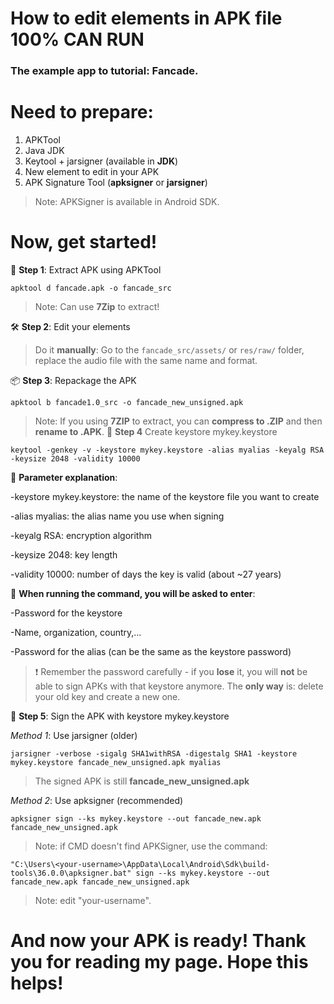 # How to edit elements in APK file 100% CAN RUN
### The example app to tutorial: Fancade.
# Need to prepare:
1. APKTool
2. Java JDK
3. Keytool + jarsigner (available in **JDK**)
4. New element to edit in your APK
5. APK Signature Tool (**apksigner** or **jarsigner**)
> Note: APKSigner is available in Android SDK.
# Now, get started!
🧩 **Step 1**: Extract APK using APKTool


``` 
apktool d fancade.apk -o fancade_src
 ```


> Note: Can use **7Zip** to extract!


🛠 **Step 2**: Edit your elements


> Do it **manually**: Go to the `fancade_src/assets/` or `res/raw/` folder, replace the audio file with the same name and format.


📦 **Step 3**: Repackage the APK


```
apktool b fancade1.0_src -o fancade_new_unsigned.apk
```


> Note: If you using **7ZIP** to extract, you can **compress to .ZIP** and then **rename to .APK**.
🔐 **Step 4** Create keystore mykey.keystore


``` 
keytool -genkey -v -keystore mykey.keystore -alias myalias -keyalg RSA -keysize 2048 -validity 10000
```


📌 **Parameter explanation**:


-keystore mykey.keystore: the name of the keystore file you want to create


-alias myalias: the alias name you use when signing


-keyalg RSA: encryption algorithm


-keysize 2048: key length


-validity 10000: number of days the key is valid (about ~27 years)


📝 **When running the command, you will be asked to enter**:


-Password for the keystore


-Name, organization, country,...


-Password for the alias (can be the same as the keystore password)


>❗ Remember the password carefully - if you **lose** it, you will **not** be able to sign APKs with that keystore anymore. The **only way** is: delete your old key and create a new one.


🔐 **Step 5**: Sign the APK with keystore mykey.keystore


*Method 1*: Use jarsigner (older)


```
jarsigner -verbose -sigalg SHA1withRSA -digestalg SHA1 -keystore mykey.keystore fancade_new_unsigned.apk myalias
```


> The signed APK is still **fancade_new_unsigned.apk**


*Method 2*: Use apksigner (recommended)


``` 
apksigner sign --ks mykey.keystore --out fancade_new.apk fancade_new_unsigned.apk
 ```


> Note: if CMD doesn't find APKSigner, use the command:


``` 
"C:\Users\<your-username>\AppData\Local\Android\Sdk\build-tools\36.0.0\apksigner.bat" sign --ks mykey.keystore --out fancade_new.apk fancade_new_unsigned.apk
```


> Note: edit "your-username".


# And now your APK is ready! Thank you for reading my page. Hope this helps!
